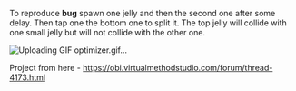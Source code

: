 To reproduce **bug** spawn one jelly and then the second one after some delay. Then tap one the bottom one to split it. The top jelly will collide with one small jelly but will not collide with the other one.

![Uploading GIF optimizer.gif…]()

Project from here - https://obi.virtualmethodstudio.com/forum/thread-4173.html

